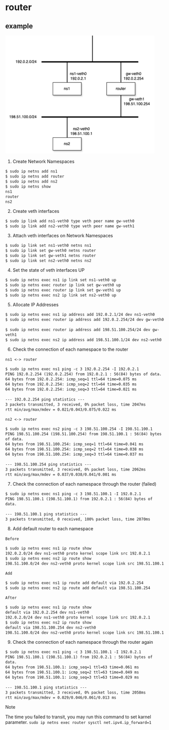 # router

## example

![Network Configuration Diagram](./assets/router-network.drawio.png)

1. Create Network Namespaces
```
$ sudo ip netns add ns1
$ sudo ip netns add router
$ sudo ip netns add ns2
$ sudo ip netns show
ns1
router
ns2
```

2. Create veth interfaces
```
$ sudo ip link add ns1-veth0 type veth peer name gw-veth0
$ sudo ip link add ns2-veth0 type veth peer name gw-veth1
```

3. Attach veth interfaces on Network Namespaces
```
$ sudo ip link set ns1-veth0 netns ns1
$ sudo ip link set gw-veth0 netns router
$ sudo ip link set gw-veth1 netns router
$ sudo ip link set ns2-veth0 netns ns2
```

4. Set the state of veth interfaces UP
```
$ sudo ip netns exec ns1 ip link set ns1-veth0 up
$ sudo ip netns exec router ip link set gw-veth0 up
$ sudo ip netns exec router ip link set gw-veth1 up
$ sudo ip netns exec ns2 ip link set ns2-veth0 up
```

5. Allocate IP Addresses
```
$ sudo ip netns exec ns1 ip address add 192.0.2.1/24 dev ns1-veth0
$ sudo ip netns exec router ip address add 192.0.2.254/24 dev gw-veth0

$ sudo ip netns exec router ip address add 198.51.100.254/24 dev gw-veth1
$ sudo ip netns exec ns2 ip address add 198.51.100.1/24 dev ns2-veth0
```

6. Check the connection of each namespace to the router

`ns1 <-> router`
```
$ sudo ip netns exec ns1 ping -c 3 192.0.2.254 -I 192.0.2.1
PING 192.0.2.254 (192.0.2.254) from 192.0.2.1 : 56(84) bytes of data.
64 bytes from 192.0.2.254: icmp_seq=1 ttl=64 time=0.075 ms
64 bytes from 192.0.2.254: icmp_seq=2 ttl=64 time=0.035 ms
64 bytes from 192.0.2.254: icmp_seq=3 ttl=64 time=0.021 ms

--- 192.0.2.254 ping statistics ---
3 packets transmitted, 3 received, 0% packet loss, time 2047ms
rtt min/avg/max/mdev = 0.021/0.043/0.075/0.022 ms
```

`ns2 <-> router`
```
$ sudo ip netns exec ns2 ping -c 3 198.51.100.254 -I 198.51.100.1
PING 198.51.100.254 (198.51.100.254) from 198.51.100.1 : 56(84) bytes of data.
64 bytes from 198.51.100.254: icmp_seq=1 ttl=64 time=0.041 ms
64 bytes from 198.51.100.254: icmp_seq=2 ttl=64 time=0.038 ms
64 bytes from 198.51.100.254: icmp_seq=3 ttl=64 time=0.037 ms

--- 198.51.100.254 ping statistics ---
3 packets transmitted, 3 received, 0% packet loss, time 2062ms
rtt min/avg/max/mdev = 0.037/0.038/0.041/0.001 ms
```

7. Check the connection of each namespace through the router (failed)
```
$ sudo ip netns exec ns1 ping -c 3 198.51.100.1 -I 192.0.2.1
PING 198.51.100.1 (198.51.100.1) from 192.0.2.1 : 56(84) bytes of data.

--- 198.51.100.1 ping statistics ---
3 packets transmitted, 0 received, 100% packet loss, time 2070ms
```

8. Add default router to each namespace

`Before`
```
$ sudo ip netns exec ns1 ip route show
192.0.2.0/24 dev ns1-veth0 proto kernel scope link src 192.0.2.1
$ sudo ip netns exec ns2 ip route show
198.51.100.0/24 dev ns2-veth0 proto kernel scope link src 198.51.100.1
```

`Add`
```
$ sudo ip netns exec ns1 ip route add default via 192.0.2.254
$ sudo ip netns exec ns2 ip route add default via 198.51.100.254
```

`After`
```
$ sudo ip netns exec ns1 ip route show
default via 192.0.2.254 dev ns1-veth0 
192.0.2.0/24 dev ns1-veth0 proto kernel scope link src 192.0.2.1 
$ sudo ip netns exec ns2 ip route show
default via 198.51.100.254 dev ns2-veth0 
198.51.100.0/24 dev ns2-veth0 proto kernel scope link src 198.51.100.1
```

9. Check the connection of each namespace through the router again
```
$ sudo ip netns exec ns1 ping -c 3 198.51.100.1 -I 192.0.2.1
PING 198.51.100.1 (198.51.100.1) from 192.0.2.1 : 56(84) bytes of data.
64 bytes from 198.51.100.1: icmp_seq=1 ttl=63 time=0.061 ms
64 bytes from 198.51.100.1: icmp_seq=2 ttl=63 time=0.049 ms
64 bytes from 198.51.100.1: icmp_seq=3 ttl=63 time=0.029 ms

--- 198.51.100.1 ping statistics ---
3 packets transmitted, 3 received, 0% packet loss, time 2058ms
rtt min/avg/max/mdev = 0.029/0.046/0.061/0.013 ms
```

> [!NOTE]  
> The time you failed to transit, you may run this command to set karnel parameter.
> `sudo ip netns exec router sysctl net.ipv4.ip_forward=1`
